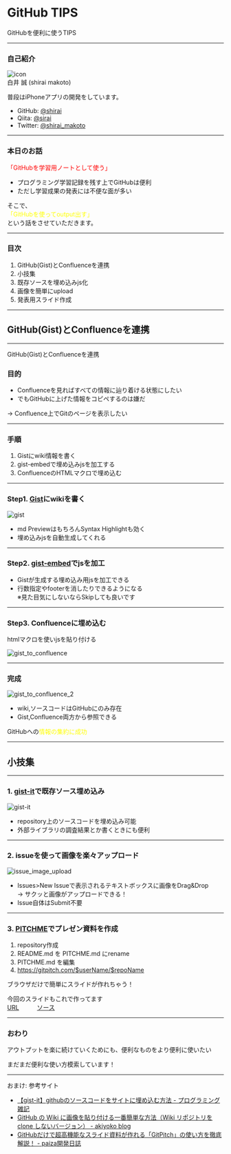 # GitHub TIPS
GitHubを便利に使うTIPS

---

### 自己紹介

![icon](https://user-images.githubusercontent.com/16277668/41948274-ebbee344-79f6-11e8-8f2a-57fe6e2bf4ee.jpg)  
白井 誠 (shirai makoto)

普段はiPhoneアプリの開発をしています。

- GitHub: [@shirai](https://github.com/shirai)
- Qiita: [@sirai](https://qiita.com/sirai)
- Twitter: [@shirai_makoto](https://twitter.com/shirai_makoto)

---

### 本日のお話

<font color="red">「GitHubを学習用ノートとして使う」</font>  

- プログラミング学習記録を残す上でGitHubは便利
- ただし学習成果の発表には不便な面が多い

そこで、  
<font color="yellow">「GitHubを使ってoutput出す」</font>  
という話をさせていただきます。

---

### 目次

1. GitHub(Gist)とConfluenceを連携  
2. 小技集
  1. 既存ソースを埋め込みjs化
  2. 画像を簡単にupload
  3. 発表用スライド作成

---

## GitHub(Gist)とConfluenceを連携

---

GitHub(Gist)とConfluenceを連携

### 目的

- Confluenceを見ればすべての情報に辿り着ける状態にしたい
- でもGitHubに上げた情報をコピペするのは嫌だ

→ Confluence上でGitのページを表示したい

---

### 手順

1. Gistにwiki情報を書く
2. gist-embedで埋め込みjsを加工する
3. ConfluenceのHTMLマクロで埋め込む

---

### Step1. [Gist](https://gist.github.com)にwikiを書く

![gist](https://user-images.githubusercontent.com/16277668/41947753-5c08d75c-79f4-11e8-8b1b-84049ca04db8.png)

- md PreviewはもちろんSyntax Highlightも効く
- 埋め込みjsを自動生成してくれる

---

### Step2. [gist-embed](http://blairvanderhoof.com/gist-embed/)でjsを加工

- Gistが生成する埋め込み用jsを加工できる
- 行数指定やfooterを消したりできるようになる  
  ※見た目気にしないならSkipしても良いです

---

### Step3. Confluenceに埋め込む

htmlマクロを使いjsを貼り付ける

![gist_to_confluence](https://user-images.githubusercontent.com/16277668/41912333-600e93b0-798a-11e8-90d2-853a8b9a42a8.png)

---

### 完成

![gist_to_confluence_2](https://user-images.githubusercontent.com/16277668/41912332-5fe91c48-798a-11e8-82dd-0181310ab774.png)

- wiki,ソースコードはGitHubにのみ存在
- Gist,Confluence両方から参照できる

GitHubへの<font color="yellow">情報の集約に成功</font>

---

## 小技集

---

### 1. [gist-it](http://gist-it.appspot.com/)で既存ソース埋め込み

![gist-it](https://user-images.githubusercontent.com/16277668/41949490-932756fc-79fc-11e8-9083-539ab41f82a6.png)

- repository上のソースコードを埋め込み可能
- 外部ライブラリの調査結果とか書くときにも便利

---

### 2. issueを使って画像を楽々アップロード

![issue_image_upload](https://user-images.githubusercontent.com/16277668/41948128-40502f2c-79f6-11e8-9930-ff9f2887276c.png)

- Issues>New Issueで表示されるテキストボックスに画像をDrag&Drop  
  → サクッと画像がアップロードできる！
- Issue自体はSubmit不要

---

### 3. [PITCHME](https://gitpitch.com)でプレゼン資料を作成

1. repository作成
1. README.md を PITCHME.md にrename
1. PITCHME.md を編集
1. https://gitpitch.com/$userName/$repoName  

ブラウザだけで簡単にスライドが作れちゃう！ 

今回のスライドもこれで作ってます  
[URL](https://gitpitch.com/shirai/GitHubTIPS)　　　[ソース](https://raw.githubusercontent.com/shirai/GitHubTIPS/master/PITCHME.md)

---

### おわり

アウトプットを楽に続けていくためにも、便利なものをより便利に使いたい

まだまだ便利な使い方模索しています！

---

おまけ: 参考サイト

- [【gist-it】githubのソースコードをサイトに埋め込む方法 - プログラミング雑記](https://algorithm.joho.info/programming/gist-it-github-soucecode-website/)
- [GitHub の Wiki に画像を貼り付ける一番簡単な方法（Wiki リポジトリを clone しないバージョン） - akiyoko blog](http://akiyoko.hatenablog.jp/entry/2016/08/30/051708)
- [GitHubだけで超高機能なスライド資料が作れる「GitPitch」の使い方を徹底解説！ - paiza開発日誌](https://paiza.hatenablog.com/entry/2017/06/22/GitHubだけで超高機能なスライド資料が作れる「GitPitch」の)
